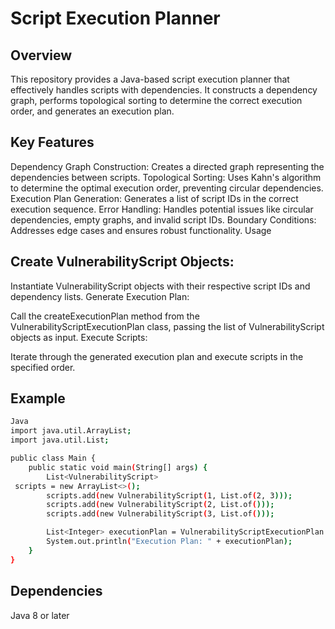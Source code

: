 # Script Execution Planner

## Overview
This repository provides a Java-based script execution planner that effectively handles scripts with dependencies. It constructs a dependency graph, performs topological sorting to determine the correct execution order, and generates an execution plan.

## Key Features
Dependency Graph Construction: Creates a directed graph representing the dependencies between scripts.
Topological Sorting: Uses Kahn's algorithm to determine the optimal execution order, preventing circular dependencies.
Execution Plan Generation: Generates a list of script IDs in the correct execution sequence.
Error Handling: Handles potential issues like circular dependencies, empty graphs, and invalid script IDs.
Boundary Conditions: Addresses edge cases and ensures robust functionality.
Usage

## Create VulnerabilityScript Objects:
Instantiate VulnerabilityScript objects with their respective script IDs and dependency lists.
Generate Execution Plan:

Call the createExecutionPlan method from the VulnerabilityScriptExecutionPlan class, passing the list of VulnerabilityScript objects as input.
Execute Scripts:

Iterate through the generated execution plan and execute scripts in the specified order.

## Example
```bash
Java
import java.util.ArrayList;
import java.util.List;

public class Main {
    public static void main(String[] args) {
        List<VulnerabilityScript>   
 scripts = new ArrayList<>();
        scripts.add(new VulnerabilityScript(1, List.of(2, 3)));
        scripts.add(new VulnerabilityScript(2, List.of()));
        scripts.add(new VulnerabilityScript(3, List.of()));

        List<Integer> executionPlan = VulnerabilityScriptExecutionPlan.createExecutionPlan(scripts);
        System.out.println("Execution Plan: " + executionPlan);
    }
}
```

## Dependencies
Java 8 or later
